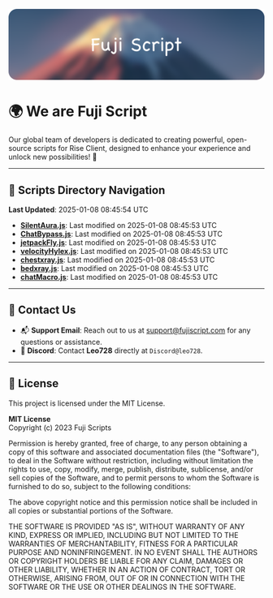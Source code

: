 ![Banner](.github/b.webp)

# 🌍 **We are Fuji Script**

Our global team of developers is dedicated to creating powerful, open-source scripts for Rise Client, designed to enhance your experience and unlock new possibilities! 🌟

---
<!-- SCRIPTS_NAVIGATION_START -->
## 📂 **Scripts Directory Navigation**

**Last Updated**: 2025-01-08 08:45:54 UTC

- **[SilentAura.js](scripts/SilentAura.js)**: Last modified on 2025-01-08 08:45:53 UTC
- **[ChatBypass.js](scripts/ChatBypass.js)**: Last modified on 2025-01-08 08:45:53 UTC
- **[jetpackFly.js](scripts/jetpackFly.js)**: Last modified on 2025-01-08 08:45:53 UTC
- **[velocityHylex.js](scripts/velocityHylex.js)**: Last modified on 2025-01-08 08:45:53 UTC
- **[chestxray.js](scripts/chestxray.js)**: Last modified on 2025-01-08 08:45:53 UTC
- **[bedxray.js](scripts/bedxray.js)**: Last modified on 2025-01-08 08:45:53 UTC
- **[chatMacro.js](scripts/chatMacro.js)**: Last modified on 2025-01-08 08:45:53 UTC

<!-- SCRIPTS_NAVIGATION_END -->

---

## 💬 **Contact Us**  
- 📬 **Support Email**: Reach out to us at [support@fujiscript.com](mailto:support@fujiscript.com) for any questions or assistance.  
- 💬 **Discord**: Contact **Leo728** directly at `Discord@leo728`.

---

## 📜 **License**

This project is licensed under the MIT License.  

**MIT License**  
Copyright (c) 2023 Fuji Scripts  

Permission is hereby granted, free of charge, to any person obtaining a copy of this software and associated documentation files (the "Software"), to deal in the Software without restriction, including without limitation the rights to use, copy, modify, merge, publish, distribute, sublicense, and/or sell copies of the Software, and to permit persons to whom the Software is furnished to do so, subject to the following conditions:  

The above copyright notice and this permission notice shall be included in all copies or substantial portions of the Software.  

THE SOFTWARE IS PROVIDED "AS IS", WITHOUT WARRANTY OF ANY KIND, EXPRESS OR IMPLIED, INCLUDING BUT NOT LIMITED TO THE WARRANTIES OF MERCHANTABILITY, FITNESS FOR A PARTICULAR PURPOSE AND NONINFRINGEMENT. IN NO EVENT SHALL THE AUTHORS OR COPYRIGHT HOLDERS BE LIABLE FOR ANY CLAIM, DAMAGES OR OTHER LIABILITY, WHETHER IN AN ACTION OF CONTRACT, TORT OR OTHERWISE, ARISING FROM, OUT OF OR IN CONNECTION WITH THE SOFTWARE OR THE USE OR OTHER DEALINGS IN THE SOFTWARE.  
